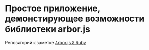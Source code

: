 # Простое приложение, демонстирующее возможности библиотеки arbor.js
Репозиторий к заметке [Arbor.js & Ruby](http://vredniy.ru/2012/02/arbor-js-ruby-sinatra)
